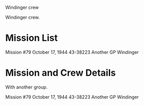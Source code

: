 





Windinger crew






 




Windinger crew.

# Mission List

Mission #79 October 17, 1944 43-38223 Another GP Windinger

# Mission and Crew Details

With another group.

Mission #79 October 17, 1944 43-38223 Another GP Windinger




